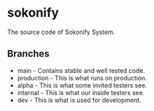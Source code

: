 # sokonify

The source code of Sokonify System.

## Branches

- main - Contains stable and well tested code.
- production - This is what runs on production.
- alpha - This is what some invited testers see.
- internal - This is what our inside testers see.
- dev - This is what is used for development.

